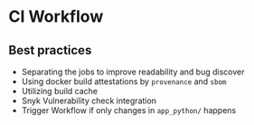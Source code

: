 # CI Workflow

## Best practices

- Separating the jobs to improve readability and bug discover
- Using docker build attestations by `provenance` and `sbom`
- Utilizing build cache
- Snyk Vulnerability check integration
- Trigger Workflow if only changes in `app_python/` happens
